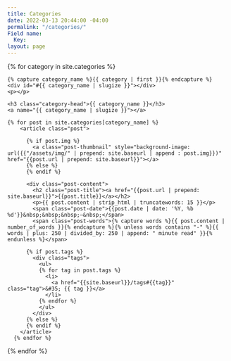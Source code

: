 ```yaml
---
title: Categories
date: 2022-03-13 20:44:00 -04:00
permalink: "/categories/"
Field name:
  Key: 
layout: page
---
```



{% for category in site.categories %}

    {% capture category_name %}{{ category | first }}{% endcapture %}
    <div id="#{{ category_name | slugize }}"></div>
    <p></p>

    <h3 class="category-head">{{ category_name }}</h3>
    <a name="{{ category_name | slugize }}"></a>
    
    {% for post in site.categories[category_name] %}
        <article class="post">
        
          {% if post.img %}
            <a class="post-thumbnail" style="background-image: url({{"/assets/img/" | prepend: site.baseurl | append : post.img}})" href="{{post.url | prepend: site.baseurl}}"></a>
          {% else %}
          {% endif %}
          
          <div class="post-content">
            <h2 class="post-title"><a href="{{post.url | prepend: site.baseurl}}">{{post.title}}</a></h2>
            <p>{{ post.content | strip_html | truncatewords: 15 }}</p>
            <span class="post-date">{{post.date | date: '%Y, %b %d'}}&nbsp;&nbsp;&nbsp;—&nbsp;</span>
            <span class="post-words">{% capture words %}{{ post.content | number_of_words }}{% endcapture %}{% unless words contains "-" %}{{ words | plus: 250 | divided_by: 250 | append: " minute read" }}{% endunless %}</span>
          
          {% if post.tags %}
            <div class="tags">
              <ul>
              {% for tag in post.tags %}
                <li>
                  <a href="{{site.baseurl}}/tags#{{tag}}" class="tag">&#35; {{ tag }}</a>
                </li>
              {% endfor %}
              </ul>
            </div>
          {% else %}
          {% endif %}
        </article>
      {% endfor %}
      
{% endfor %}

